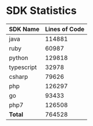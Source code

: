 # SDK Statistics

| SDK Name | Lines of Code |
| -------- | ------------- |
| java | 114881 |
| ruby | 60987 |
| python | 129818 |
| typescript | 32978 |
| csharp | 79626 |
| php | 126297 |
| go | 93433 |
| php7 | 126508 |
| **Total** | 764528 |
